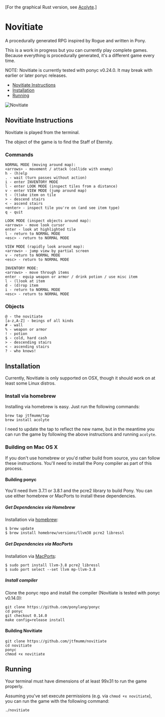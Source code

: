 \[For the graphical Rust version, see [Acolyte](https://github.com/jtfmumm/acolyte).\]

# Novitiate

A procedurally generated RPG inspired by Rogue and written in Pony.

This is a work in progress but you can currently play complete games.
Because everything is procedurally generated, it's a different game
every time.

NOTE: Novitiate is currently tested with ponyc v0.24.0. It may break
with earlier or later ponyc releases.

* [Novitiate Instructions](#novitiate-instructions)
* [Installation](#installation)
* [Running](#running)

![Novitiate](/images/screenshot.png?raw=true "Novitiate")

## Novitiate Instructions

Novitiate is played from the terminal.

The object of the game is to find the Staff of Eternity.  

### Commands

```
NORMAL MODE (moving around map):
<arrows> - movement / attack (collide with enemy)
h - (h)elp
. - wait (turn passes without action)
i - enter INVENTORY MODE
l - enter LOOK MODE (inspect tiles from a distance)
v - enter VIEW MODE (jump around map)
t - (t)ake item on tile
> - descend stairs
< - ascend stairs 
<enter> - inspect tile you're on (and see item type)
q - quit

LOOK MODE (inspect objects around map):
<arrows> - move look cursor
enter - look at highlighted tile
l - return to NORMAL MODE
<esc> - return to NORMAL MODE

VIEW MODE (rapidly look around map):
<arrows> - jump view by partial screen
v - return to NORMAL MODE
<esc> - return to NORMAL MODE

INVENTORY MODE:
<arrows> - move through items
enter - equip weapon or armor / drink potion / use misc item 
l - (l)ook at item
d - (d)rop item
i - return to NORMAL MODE
<esc> - return to NORMAL MODE
```

### Objects

```
@ - the novitiate
[a-z,A-Z] - beings of all kinds
# - wall
% - weapon or armor
! - potion
$ - cold, hard cash
> - descending stairs
< - ascending stairs 
? - who knows!
```

## Installation

Currently, Novitiate is only supported on OSX, though it should work on at least 
some Linux distros.

### Install via homebrew

Installing via homebrew is easy. Just run the following commands:
```
brew tap jtfmumm/tap
brew install acolyte
```

I need to update the tap to reflect the new name, but in the meantime you can
run the game by following the above instructions and running `acolyte`.

### Building on Mac OS X

If you don't use homebrew or you'd rather build from source, you can follow
these instructions. You'll need to install the Pony compiler as part of this
process.

#### Building ponyc
You'll need llvm 3.7.1 or 3.8.1 and the pcre2 library to build Pony. You can use either homebrew or MacPorts to install these dependencies.

##### Get Dependencies via Homebrew
Installation via [homebrew](http://brew.sh):
```
$ brew update
$ brew install homebrew/versions/llvm38 pcre2 libressl
```

##### Get Dependencies via MacPorts
Installation via [MacPorts](https://www.macports.org):
```
$ sudo port install llvm-3.8 pcre2 libressl
$ sudo port select --set llvm mp-llvm-3.8
```

##### Install compiler
Clone the ponyc repo and install the compiler (Novitiate is tested with ponyc 
v0.14.0):
```
git clone https://github.com/ponylang/ponyc
cd ponyc
git checkout 0.14.0
make config=release install
```

#### Building Novitiate
```
git clone https://github.com/jtfmumm/novitiate
cd novitiate
ponyc
chmod +x novitiate
```

## Running
Your terminal must have dimensions of at least 99x31 to run the game properly. 

Assuming you've set execute permissions (e.g. via `chmod +x novitiate`), you can run the game with the following command:
```
./novitiate
```
